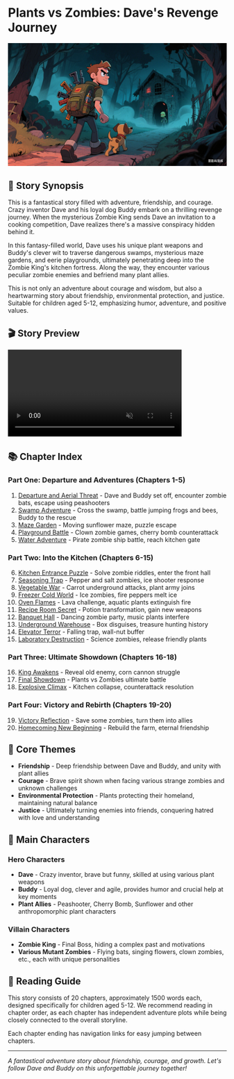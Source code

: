 # Plants vs Zombies: Dave's Revenge Journey

![Cover Image](cover.png)

## 📖 Story Synopsis

This is a fantastical story filled with adventure, friendship, and courage. Crazy inventor Dave and his loyal dog Buddy embark on a thrilling revenge journey. When the mysterious Zombie King sends Dave an invitation to a cooking competition, Dave realizes there's a massive conspiracy hidden behind it.

In this fantasy-filled world, Dave uses his unique plant weapons and Buddy's clever wit to traverse dangerous swamps, mysterious maze gardens, and eerie playgrounds, ultimately penetrating deep into the Zombie King's kitchen fortress. Along the way, they encounter various peculiar zombie enemies and befriend many plant allies.

This is not only an adventure about courage and wisdom, but also a heartwarming story about friendship, environmental protection, and justice. Suitable for children aged 5-12, emphasizing humor, adventure, and positive values.

## 🎬 Story Preview

<video src="https://github.com/user-attachments/assets/5b7b06f2-f5ce-40b8-9240-243f0771e141" controls="controls" muted="muted" class="d-block rounded-bottom-2 border-top width-fit" style="max-height:640px; min-height: 200px">
</video>

## 📚 Chapter Index

### Part One: Departure and Adventures (Chapters 1-5)
1. [Departure and Aerial Threat](chapters/01-departure-and-aerial-threat.md) - Dave and Buddy set off, encounter zombie bats, escape using peashooters
2. [Swamp Adventure](chapters/02-swamp-adventure.md) - Cross the swamp, battle jumping frogs and bees, Buddy to the rescue
3. [Maze Garden](chapters/03-maze-garden.md) - Moving sunflower maze, puzzle escape
4. [Playground Battle](chapters/04-playground-battle.md) - Clown zombie games, cherry bomb counterattack
5. [Water Adventure](chapters/05-water-adventure.md) - Pirate zombie ship battle, reach kitchen gate

### Part Two: Into the Kitchen (Chapters 6-15)
6. [Kitchen Entrance Puzzle](chapters/06-厨房入口谜题.md) - Solve zombie riddles, enter the front hall
7. [Seasoning Trap](chapters/07-调味陷阱.md) - Pepper and salt zombies, ice shooter response
8. [Vegetable War](chapters/08-蔬菜大战.md) - Carrot underground attacks, plant army joins
9. [Freezer Cold World](chapters/09-冰箱寒界.md) - Ice zombies, fire peppers melt ice
10. [Oven Flames](chapters/10-烤箱火焰.md) - Lava challenge, aquatic plants extinguish fire
11. [Recipe Room Secret](chapters/11-配方室秘密.md) - Potion transformation, gain new weapons
12. [Banquet Hall](chapters/12-宴会大厅.md) - Dancing zombie party, music plants interfere
13. [Underground Warehouse](chapters/13-地下仓库.md) - Box disguises, treasure hunting history
14. [Elevator Terror](chapters/14-电梯惊魂.md) - Falling trap, wall-nut buffer
15. [Laboratory Destruction](chapters/15-实验室破坏.md) - Science zombies, release friendly plants

### Part Three: Ultimate Showdown (Chapters 16-18)
16. [King Awakens](chapters/16-大王苏醒.md) - Reveal old enemy, corn cannon struggle
17. [Final Showdown](chapters/17-全面对决.md) - Plants vs Zombies ultimate battle
18. [Explosive Climax](chapters/18-爆炸高潮.md) - Kitchen collapse, counterattack resolution

### Part Four: Victory and Rebirth (Chapters 19-20)
19. [Victory Reflection](chapters/19-胜利反思.md) - Save some zombies, turn them into allies
20. [Homecoming New Beginning](chapters/20-回家新始.md) - Rebuild the farm, eternal friendship

## 🌟 Core Themes

- **Friendship** - Deep friendship between Dave and Buddy, and unity with plant allies
- **Courage** - Brave spirit shown when facing various strange zombies and unknown challenges
- **Environmental Protection** - Plants protecting their homeland, maintaining natural balance
- **Justice** - Ultimately turning enemies into friends, conquering hatred with love and understanding

## 👥 Main Characters

### Hero Characters
- **Dave** - Crazy inventor, brave but funny, skilled at using various plant weapons
- **Buddy** - Loyal dog, clever and agile, provides humor and crucial help at key moments
- **Plant Allies** - Peashooter, Cherry Bomb, Sunflower and other anthropomorphic plant characters

### Villain Characters
- **Zombie King** - Final Boss, hiding a complex past and motivations
- **Various Mutant Zombies** - Flying bats, singing flowers, clown zombies, etc., each with unique personalities

## 📖 Reading Guide

This story consists of 20 chapters, approximately 1500 words each, designed specifically for children aged 5-12. We recommend reading in chapter order, as each chapter has independent adventure plots while being closely connected to the overall storyline.

Each chapter ending has navigation links for easy jumping between chapters.

---

*A fantastical adventure story about friendship, courage, and growth. Let's follow Dave and Buddy on this unforgettable journey together!*
